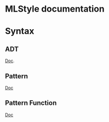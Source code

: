 # MLStyle documentation

Syntax
===========

ADT
-----------
[Doc](https://github.com/thautwarm/MLStyle.jl/blob/master/docs/src/syntax/adt.md).

Pattern
------------
[Doc](https://github.com/thautwarm/MLStyle.jl/blob/master/docs/src/syntax/pattern.md)

Pattern Function
-----------------
[Doc](https://github.com/thautwarm/MLStyle.jl/blob/master/docs/src/syntax/pattern-function.md)

